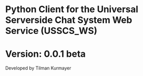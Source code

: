 # Python Client for the Universal Serverside Chat System Web Service (USSCS_WS)
# Version: 0.0.1 beta
Developed by Tilman Kurmayer